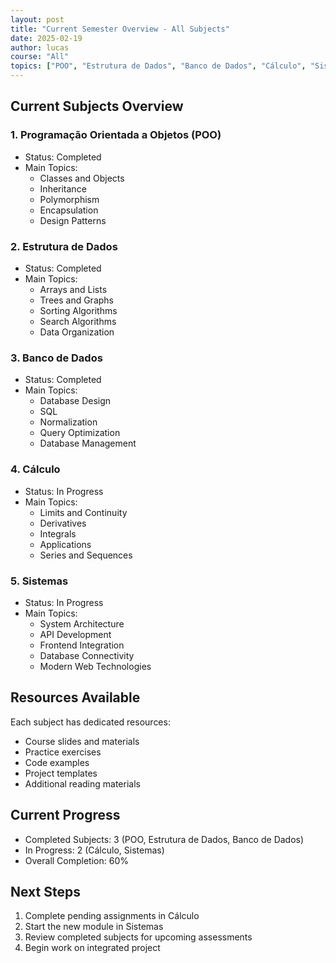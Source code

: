 ```yaml
---
layout: post
title: "Current Semester Overview - All Subjects"
date: 2025-02-19
author: lucas
course: "All"
topics: ["POO", "Estrutura de Dados", "Banco de Dados", "Cálculo", "Sistemas"]
---
```


## Current Subjects Overview

### 1. Programação Orientada a Objetos (POO)
- Status: Completed
- Main Topics:
  - Classes and Objects
  - Inheritance
  - Polymorphism
  - Encapsulation
  - Design Patterns

### 2. Estrutura de Dados
- Status: Completed
- Main Topics:
  - Arrays and Lists
  - Trees and Graphs
  - Sorting Algorithms
  - Search Algorithms
  - Data Organization

### 3. Banco de Dados
- Status: Completed
- Main Topics:
  - Database Design
  - SQL
  - Normalization
  - Query Optimization
  - Database Management

### 4. Cálculo
- Status: In Progress
- Main Topics:
  - Limits and Continuity
  - Derivatives
  - Integrals
  - Applications
  - Series and Sequences

### 5. Sistemas
- Status: In Progress
- Main Topics:
  - System Architecture
  - API Development
  - Frontend Integration
  - Database Connectivity
  - Modern Web Technologies

## Resources Available

Each subject has dedicated resources:
- Course slides and materials
- Practice exercises
- Code examples
- Project templates
- Additional reading materials

## Current Progress

- Completed Subjects: 3 (POO, Estrutura de Dados, Banco de Dados)
- In Progress: 2 (Cálculo, Sistemas)
- Overall Completion: 60%

## Next Steps

1. Complete pending assignments in Cálculo
2. Start the new module in Sistemas
3. Review completed subjects for upcoming assessments
4. Begin work on integrated project